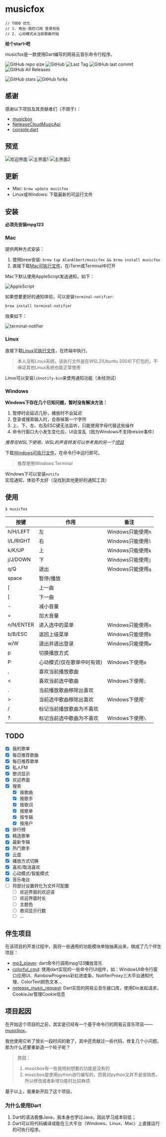 # musicfox

```
// TODO 优化
// 1. 电台-我的订阅 登录校验
// 2. 心动模式从当前歌曲开始
```

**给个star✨吧**

musicfox是一款使用Dart编写的网易云音乐命令行程序。

![GitHub repo size](https://img.shields.io/github/repo-size/AlanAlbert/musicfox) ![GitHub](https://img.shields.io/github/license/AlanAlbert/musicfox) ![Last Tag](https://badgen.net/github/tag/AlanAlbert/musicfox) ![GitHub last commit](https://badgen.net/github/last-commit/AlanAlbert/musicfox)![GitHub All Releases](https://img.shields.io/github/downloads/AlanAlbert/musicfox/total)

![GitHub stars](https://img.shields.io/github/stars/AlanAlbert/musicfox?style=social) ![GitHub forks](https://img.shields.io/github/forks/AlanAlbert/musicfox?style=social)

## 感谢

感谢以下项目及其贡献者们（不限于）：

* [musicbox](https://github.com/darknessomi/musicbox)
* [NeteaseCloudMusicApi](https://github.com/Binaryify/NeteaseCloudMusicApi)
* [console.dart](https://github.com/DirectMyFile/console.dart)

## 预览

![欢迎界面](./preview/preview0.png)
![主界面1](./preview/preview1.png)
![主界面2](./preview/preview2.png)

## 更新

* Mac: `brew update musicfox`
* Linux或Windows: 下载最新的可运行文件

## 安装

**必须先安装mpg123**

### Mac

提供两种方式安装：

1. 使用brew安装: `brew tap AlanAlbert/musicfox && brew install musicfox` 
2. 直接下载[Mac可执行文件](./bin/musicfox.mac)，在iTerm或Terminal中打开

Mac下默认使用AppleScript发送通知。如下：

![AppleScript](./preview/AppleScript.png)


如果想要更好的通知体验，可以安装`terminal-notifier`:

```sh
brew install terminal-notifier
```

效果如下：

![terminal-notifier](./preview/terminal-notifier.png)

### Linux

直接下载[Linux可执行文件](./bin/musicfox.ubuntu)，在终端中执行。

> 本人没有Linux系统，该执行文件是在WSL2(Ubuntu 2004)下打包的，不保证其他Linux系统也能正常使用

Linux可以安装`libnotify-bin`来使用通知功能（未经测试）

### Windows

**Windows下存在几个已知问题，暂时没有解决方法：**
1. 暂停时会延迟几秒，播放时不会延迟
2. 登录或搜索输入时，会吞掉第一个字符
3. 上、下、左、右及ESC键无法监听，只能使用字母代替这些操作
4. 命令行窗口大小发生变化后，UI会变乱（因为Windows不支持resize事件）

*推荐在WSL下使用，WSL的声音转发可以参考我的另一个[项目](https://github.com/AlanAlbert/wsl-audio-musicbox)*


下载[Windows可执行文件](./bin/musicfox.exe)，在命令行中运行即可。

> 推荐使用Windows Terminal

Windows下可以安装`notifu`实现通知，体验不太好（没找到其他更好的通知工具）

## 使用

```sh
$ musicfox
```

| 按键 | 作用 | 备注 |
| --- | --- | --- |
| h/H/LEFT | 左 | Windows只能使用`h`  |
| l/L/RIGHT | 右 | Windows只能使用`l` |
| k/K/UP | 上 | Windows只能使用`k` |
| j/J/DOWN | 下 | Windows只能使用`j` |
| q/Q | 退出 | Windows只能使用`q` |
| space | 暂停/播放 | |
| [ | 上一曲 | |
| ] | 下一曲 | |
| - | 减小音量 | |
| = | 加大音量 | |
| n/N/ENTER | 进入选中的菜单 | Windows只能使用`n` |
| b/B/ESC | 返回上级菜单 | Windows只能使用`b` |
| w/W | 退出并退出登录 | Windows只能使用`w` |
| p | 切换播放方式 | |
| P | 心动模式(仅在歌单中时有效) | Windows下使用`o` |
| , | 喜欢当前播放歌曲 | |
| < | 喜欢当前选中歌曲 | Windows下使用`;` |
| . | 当前播放歌曲移除出喜欢 | |
| > | 当前选中歌曲移除出喜欢 | Windows下使用`'` |
| / | 标记当前播放歌曲为不喜欢 | |
| ? | 标记当前选中歌曲为不喜欢 | Windows下使用`\` |

## TODO

* [x] 我的歌单
* [x] 每日推荐歌曲
* [x] 每日推荐歌单
* [x] 私人FM
* [x] 歌词显示
* [x] 欢迎界面
* [x] 搜索
    * [x] 按歌曲
    * [x] 按歌手
    * [x] 按歌词
    * [x] 按歌单
    * [x] 按专辑
    * [x] 按用户
* [x] 排行榜
* [x] 精选歌单
* [x] 最新专辑
* [x] 热门歌手
* [x] 云盘
* [x] 播放方式切换
* [x] 喜欢/取消喜欢
* [x] 心动模式/智能模式
* [x] 音乐电台 
* [ ] 将部分设置转化为文件可配置
    * [ ] 欢迎界面的欢迎语
    * [ ] 欢迎界面时长
    * [ ] 主题色
    * [ ] 歌词显示行数
    * [ ] ...

## 伴生项目

在该项目的开发过程中，我将一些通用的功能模块单独抽离出来，做成了几个伴生项目：

* [mp3_player](https://github.com/AlanAlbert/mp3_player): dart命令行调用mpg123播放音乐
* [colorful_cmd](https://github.com/AlanAlbert/colorful_cmd): 使用dart实现的一些命令行UI组件，如：WindowUI命令行窗口应用UI、RainbowProgress彩虹进度条、NotifierProxy三大平台通知代理、ColorText颜色文本...
* [netease_music_request](https://github.com/AlanAlbert/netease_music_request): Dart实现的网易云音乐接口库，使用Dio发起请求，CookieJar管理Cookie信息


## 项目起因

在开始这个项目的之前，其实是已经有一个基于命令行的网易云音乐项目——[musicbox](https://github.com/darknessomi/musicbox)。

我也使用它听了很长一段时间的歌了，其中还贡献过一些代码，修复几个小问题。那为什么还要重新造一个轮子呢？

> 原因：
> 1. musicbox有一些我特别想要的功能是没有的
> 2. musicbox是使用python进行编写的，而我对python又并不是很熟悉，所以修改或者新增功能时比较麻烦

基于以上，我重新开启了这个项目。

### 为什么使用Dart

1. Dart的语法极像Java，我本身也学过Java，因此学习成本较低；
2. Dart可以将代码编译成能在三大平台（Windows、Linux、Mac）上直接运行的可执行程序。

